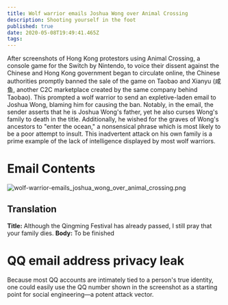 ```yaml
---
title: Wolf warrior emails Joshua Wong over Animal Crossing
description: Shooting yourself in the foot
published: true
date: 2020-05-08T19:49:41.465Z
tags: 
---
```


After screenshots of Hong Kong protestors using Animal Crossing, a console game for the Switch by Nintendo, to voice their dissent against the Chinese and Hong Kong government began to circulate online, the Chinese authorities promptly banned the sale of the game on Taobao and Xianyu (咸鱼, another C2C marketplace created by the same company behind Taobao). This prompted a wolf warrior to send an expletive-laden email to Joshua Wong, blaming him for causing the ban. 
Notably, in the email, the sender asserts that he is Joshua Wong's father, yet he also curses Wong's family to death in the title. Additionally, he wished for the graves of Wong's ancestors to "enter the ocean," a nonsensical phrase which is most likely to be a poor attempt to insult. This inadvertent attack on his own family is a prime example of the lack of intelligence displayed by most wolf warriors.
# Email Contents
![wolf-warrior-emails_joshua_wong_over_animal_crossing.png](/screenshots/wolf-warrior-emails_joshua_wong_over_animal_crossing.png)
## Translation
**Title:** Although the Qingming Festival has already passed, I still pray that your family dies.
**Body:** To be finished
# QQ email address privacy leak
Because most QQ accounts are intimately tied to a person's true identity, one could easily use the QQ number shown in the screenshot as a starting point for social engineering⁠—a potent attack vector.